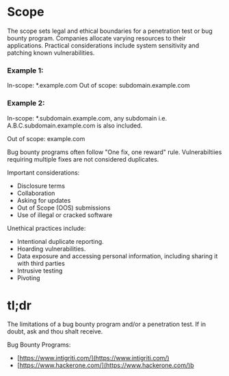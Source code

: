 # Scope

The scope sets legal and ethical boundaries for a penetration test or bug bounty program. Companies allocate varying resources to their applications. Practical considerations include system sensitivity and patching known vulnerabilities.

### Example 1:

In-scope: *.example.com
Out of scope: subdomain.example.com

### Example 2:

In-scope: *.subdomain.example.com, any subdomain i.e. A.B.C.subdomain.example.com is also included.

Out of scope: example.com

Bug bounty programs often follow "One fix, one reward" rule. Vulnerabiltiies requiring multiple fixes are not considered duplicates.

Important considerations:
- Disclosure terms 
- Collaboration
- Asking for updates
- Out of Scope (OOS) submissions
- Use of illegal or cracked software

Unethical practices include:
- Intentional duplicate reporting. 
- Hoarding vulnerabilities.
- Data exposure and accessing personal information, including sharing it with third parties
- Intrusive testing
- Pivoting

# tl;dr
The limitations of a bug bounty program and/or a penetration test. If in doubt, ask and thou shalt receive.

Bug Bounty Programs:
- [https://www.intigriti.com/](https://www.intigriti.com/)
- [https://www.hackerone.com/](https://www.hackerone.com/)b
